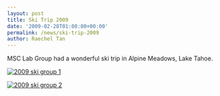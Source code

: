 ```yaml
---
layout: post
title: Ski Trip 2009
date: '2009-02-28T01:00:00+00:00'
permalink: /news/ski-trip-2009
author: Raechel Tan
---
```

<p>MSC Lab Group had a wonderful ski trip in Alpine Meadows, Lake Tahoe.</p>
<p class="indent"><a href="{{ site.baseurl }}/assets/images/posts/2009skigroup1.jpg"><img alt=
"2009 ski group 1" border="0" src=
"{{ site.baseurl }}/assets/images/posts/2009skigroup1.jpg"></a></p>
<p class="indent"><a href="{{ site.baseurl }}/assets/images/posts/2009skigroup2.jpg"><img alt=
"2009 ski group 2" border="0" src=
"{{ site.baseurl }}/assets/images/posts/2009skigroup2.jpg"></a></p>
